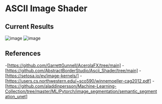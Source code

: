 # ASCII Image Shader

## Current Results
![image](https://github.com/user-attachments/assets/9cf28cdf-e995-4dd7-a7ec-c33dcfc5ee0a)
![image](https://github.com/user-attachments/assets/f88d4963-e8bb-4156-9cb6-f085e82dc14e)

## References
-[https://github.com/GarrettGunnell/AcerolaFX/tree/main]
-[https://github.com/AbstractBorderStudio/Ascii_Shader/tree/main]
-[https://setosa.io/ev/image-kernels/]
-[https://users.cs.northwestern.edu/~sco590/winnemoeller-cag2012.pdf]
-[https://github.com/aladdinpersson/Machine-Learning-Collection/tree/master/ML/Pytorch/image_segmentation/semantic_segmentation_unet]

